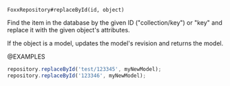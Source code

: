 

`FoxxRepository#replaceById(id, object)`

Find the item in the database by the given ID  ("collection/key") or "key"
and replace it with the given object's attributes.

If the object is a model, updates the model's revision and returns the model.

@EXAMPLES

```javascript
repository.replaceById('test/123345', myNewModel);
repository.replaceById('123346', myNewModel);
```

